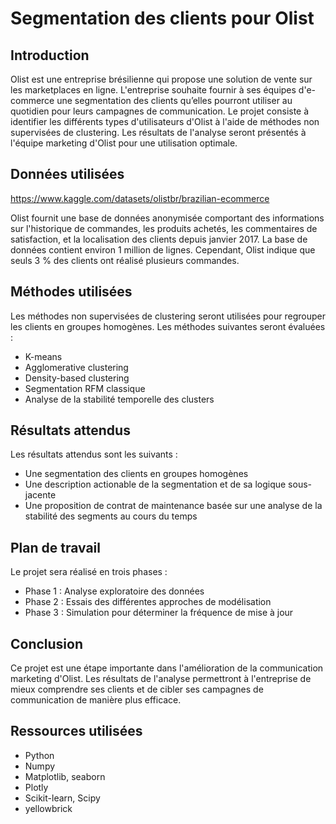 # Segmentation des clients pour Olist

## Introduction
Olist est une entreprise brésilienne qui propose une solution de vente sur les marketplaces en ligne. L'entreprise souhaite fournir à ses équipes d'e-commerce une segmentation des clients qu’elles pourront utiliser au quotidien pour leurs campagnes de communication.
Le projet consiste à identifier les différents types d'utilisateurs d'Olist à l'aide de méthodes non supervisées de clustering. Les résultats de l'analyse seront présentés à l'équipe marketing d'Olist pour une utilisation optimale.

## Données utilisées
https://www.kaggle.com/datasets/olistbr/brazilian-ecommerce

Olist fournit une base de données anonymisée comportant des informations sur l'historique de commandes, les produits achetés, les commentaires de satisfaction, et la localisation des clients depuis janvier 2017.
La base de données contient environ 1 million de lignes. Cependant, Olist indique que seuls 3 % des clients ont réalisé plusieurs commandes.

## Méthodes utilisées
Les méthodes non supervisées de clustering seront utilisées pour regrouper les clients en groupes homogènes. Les méthodes suivantes seront évaluées :
* K-means
* Agglomerative clustering
* Density-based clustering
* Segmentation RFM classique
* Analyse de la stabilité temporelle des clusters

## Résultats attendus
Les résultats attendus sont les suivants :
* Une segmentation des clients en groupes homogènes
* Une description actionable de la segmentation et de sa logique sous-jacente
* Une proposition de contrat de maintenance basée sur une analyse de la stabilité des segments au cours du temps

## Plan de travail
Le projet sera réalisé en trois phases :
* Phase 1 : Analyse exploratoire des données
* Phase 2 : Essais des différentes approches de modélisation
* Phase 3 : Simulation pour déterminer la fréquence de mise à jour

## Conclusion
Ce projet est une étape importante dans l'amélioration de la communication marketing d'Olist. Les résultats de l'analyse permettront à l'entreprise de mieux comprendre ses clients et de cibler ses campagnes de communication de manière plus efficace.

## Ressources utilisées 
* Python
* Numpy
* Matplotlib, seaborn
* Plotly
* Scikit-learn, Scipy
* yellowbrick
